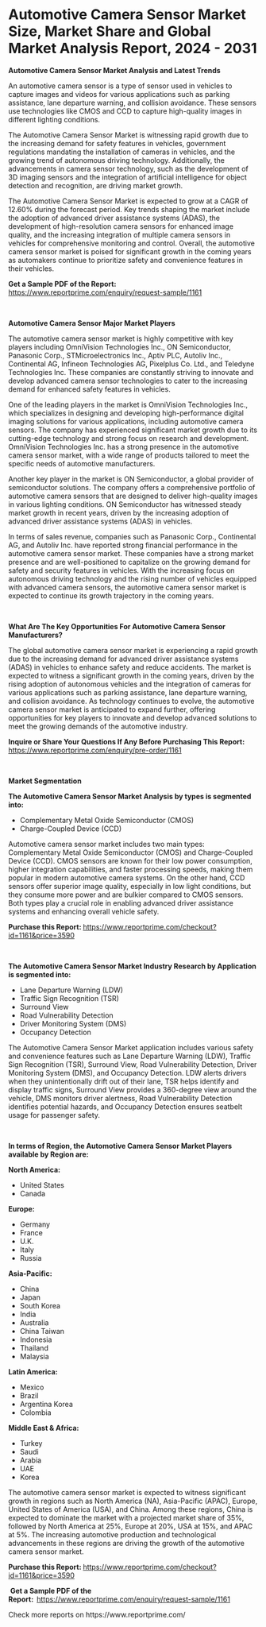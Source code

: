 <p><h1>Automotive Camera Sensor Market Size, Market Share and Global Market Analysis Report, 2024 - 2031</h1></p><p><strong>Automotive Camera Sensor Market Analysis and Latest Trends</strong></p>
<p><p>An automotive camera sensor is a type of sensor used in vehicles to capture images and videos for various applications such as parking assistance, lane departure warning, and collision avoidance. These sensors use technologies like CMOS and CCD to capture high-quality images in different lighting conditions.</p><p>The Automotive Camera Sensor Market is witnessing rapid growth due to the increasing demand for safety features in vehicles, government regulations mandating the installation of cameras in vehicles, and the growing trend of autonomous driving technology. Additionally, the advancements in camera sensor technology, such as the development of 3D imaging sensors and the integration of artificial intelligence for object detection and recognition, are driving market growth.</p><p>The Automotive Camera Sensor Market is expected to grow at a CAGR of 12.60% during the forecast period. Key trends shaping the market include the adoption of advanced driver assistance systems (ADAS), the development of high-resolution camera sensors for enhanced image quality, and the increasing integration of multiple camera sensors in vehicles for comprehensive monitoring and control. Overall, the automotive camera sensor market is poised for significant growth in the coming years as automakers continue to prioritize safety and convenience features in their vehicles.</p></p>
<p><strong>Get a Sample PDF of the Report:&nbsp;</strong> <a href="https://www.reportprime.com/enquiry/request-sample/1161">https://www.reportprime.com/enquiry/request-sample/1161</a></p>
<p>&nbsp;</p>
<p><strong>Automotive Camera Sensor Major Market Players</strong></p>
<p><p>The automotive camera sensor market is highly competitive with key players including OmniVision Technologies Inc., ON Semiconductor, Panasonic Corp., STMicroelectronics Inc., Aptiv PLC, Autoliv Inc., Continental AG, Infineon Technologies AG, Pixelplus Co. Ltd., and Teledyne Technologies Inc. These companies are constantly striving to innovate and develop advanced camera sensor technologies to cater to the increasing demand for enhanced safety features in vehicles.</p><p>One of the leading players in the market is OmniVision Technologies Inc., which specializes in designing and developing high-performance digital imaging solutions for various applications, including automotive camera sensors. The company has experienced significant market growth due to its cutting-edge technology and strong focus on research and development. OmniVision Technologies Inc. has a strong presence in the automotive camera sensor market, with a wide range of products tailored to meet the specific needs of automotive manufacturers.</p><p>Another key player in the market is ON Semiconductor, a global provider of semiconductor solutions. The company offers a comprehensive portfolio of automotive camera sensors that are designed to deliver high-quality images in various lighting conditions. ON Semiconductor has witnessed steady market growth in recent years, driven by the increasing adoption of advanced driver assistance systems (ADAS) in vehicles.</p><p>In terms of sales revenue, companies such as Panasonic Corp., Continental AG, and Autoliv Inc. have reported strong financial performance in the automotive camera sensor market. These companies have a strong market presence and are well-positioned to capitalize on the growing demand for safety and security features in vehicles. With the increasing focus on autonomous driving technology and the rising number of vehicles equipped with advanced camera sensors, the automotive camera sensor market is expected to continue its growth trajectory in the coming years.</p></p>
<p>&nbsp;</p>
<p><strong>What Are The Key Opportunities For Automotive Camera Sensor Manufacturers?</strong></p>
<p><p>The global automotive camera sensor market is experiencing a rapid growth due to the increasing demand for advanced driver assistance systems (ADAS) in vehicles to enhance safety and reduce accidents. The market is expected to witness a significant growth in the coming years, driven by the rising adoption of autonomous vehicles and the integration of cameras for various applications such as parking assistance, lane departure warning, and collision avoidance. As technology continues to evolve, the automotive camera sensor market is anticipated to expand further, offering opportunities for key players to innovate and develop advanced solutions to meet the growing demands of the automotive industry.</p></p>
<p><strong>Inquire or Share Your Questions If Any Before Purchasing This Report:</strong> <a href="https://www.reportprime.com/enquiry/pre-order/1161">https://www.reportprime.com/enquiry/pre-order/1161</a></p>
<p>&nbsp;</p>
<p><strong>Market Segmentation</strong></p>
<p><strong>The Automotive Camera Sensor Market Analysis by types is segmented into:</strong></p>
<p><ul><li>Complementary Metal Oxide Semiconductor (CMOS)</li><li>Charge-Coupled Device (CCD)</li></ul></p>
<p><p>Automotive camera sensor market includes two main types: Complementary Metal Oxide Semiconductor (CMOS) and Charge-Coupled Device (CCD). CMOS sensors are known for their low power consumption, higher integration capabilities, and faster processing speeds, making them popular in modern automotive camera systems. On the other hand, CCD sensors offer superior image quality, especially in low light conditions, but they consume more power and are bulkier compared to CMOS sensors. Both types play a crucial role in enabling advanced driver assistance systems and enhancing overall vehicle safety.</p></p>
<p><strong>Purchase this Report:&nbsp;</strong><a href="https://www.reportprime.com/checkout?id=1161&price=3590">https://www.reportprime.com/checkout?id=1161&price=3590</a></p>
<p>&nbsp;</p>
<p><strong>The Automotive Camera Sensor Market Industry Research by Application is segmented into:</strong></p>
<p><ul><li>Lane Departure Warning (LDW)</li><li>Traffic Sign Recognition (TSR)</li><li>Surround View</li><li>Road Vulnerability Detection</li><li>Driver Monitoring System (DMS)</li><li>Occupancy Detection</li></ul></p>
<p><p>The Automotive Camera Sensor Market application includes various safety and convenience features such as Lane Departure Warning (LDW), Traffic Sign Recognition (TSR), Surround View, Road Vulnerability Detection, Driver Monitoring System (DMS), and Occupancy Detection. LDW alerts drivers when they unintentionally drift out of their lane, TSR helps identify and display traffic signs, Surround View provides a 360-degree view around the vehicle, DMS monitors driver alertness, Road Vulnerability Detection identifies potential hazards, and Occupancy Detection ensures seatbelt usage for passenger safety.</p></p>
<p>&nbsp;</p>
<p><strong>In terms of Region, the Automotive Camera Sensor Market Players available by Region are:</strong></p>
<p>
    <p> <strong> North America: </strong>
        <ul>
            <li>United States</li>
            <li>Canada</li>
        </ul>
        </p> 
    <p> <strong> Europe: </strong>
        <ul>
            <li>Germany</li>
            <li>France</li>
            <li>U.K.</li>
            <li>Italy</li>
            <li>Russia</li>
        </ul>
        </p> 
    <p> <strong> Asia-Pacific: </strong>
        <ul>
            <li>China</li>
            <li>Japan</li>
            <li>South Korea</li>
            <li>India</li>
            <li>Australia</li>
            <li>China Taiwan</li>
            <li>Indonesia</li>
            <li>Thailand</li>
            <li>Malaysia</li>
        </ul>
        </p> 
    <p> <strong> Latin America: </strong>
        <ul>
            <li>Mexico</li>
            <li>Brazil</li>
            <li>Argentina Korea</li>
            <li>Colombia</li>
        </ul>
        </p> 
    <p> <strong> Middle East & Africa: </strong>
        <ul>
            <li>Turkey</li>
            <li>Saudi</li>
            <li>Arabia</li>
            <li>UAE</li>
            <li>Korea</li>
        </ul>
    </p>
    </p>
<p><p>The automotive camera sensor market is expected to witness significant growth in regions such as North America (NA), Asia-Pacific (APAC), Europe, United States of America (USA), and China. Among these regions, China is expected to dominate the market with a projected market share of 35%, followed by North America at 25%, Europe at 20%, USA at 15%, and APAC at 5%. The increasing automotive production and technological advancements in these regions are driving the growth of the automotive camera sensor market.</p></p>
<p><strong>Purchase this Report: </strong><a href="https://www.reportprime.com/checkout?id=1161&price=3590">https://www.reportprime.com/checkout?id=1161&price=3590</a></p>
<p>&nbsp;<strong>Get a Sample PDF of the Report:&nbsp;&nbsp;</strong><a href="https://www.reportprime.com/enquiry/request-sample/1161">https://www.reportprime.com/enquiry/request-sample/1161</a></p>
<p><strong></strong></p>
<p>Check more reports on https://www.reportprime.com/</p>